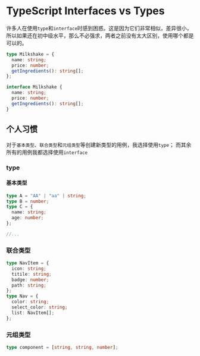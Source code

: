# TypeScript Interfaces vs Types

许多人在使用`type`和`interface`时感到困惑。这是因为它们非常相似，差异很小，所以如果还在初中级水平，那么不必强求，两者之前没有太大区别，使用哪个都是可以的。

```ts
type Milkshake = {
  name: string;
  price: number;
  getIngredients(): string[];
};

interface Milkshake {
  name: string;
  price: number;
  getIngredients(): string[];
}
```

## 个人习惯

对于`基本类型`、`联合类型`和`元组类型`等创建新类型的用例，我选择使用`type`； 而其余所有的用例我都选择使用`interface`

### type

#### 基本类型

```ts
type A = "AA" | "aa" | string;
type B = number;
type C = {
  name: string;
  age: number;
};

//...
```

### 联合类型

```ts
type NavItem = {
  icon: string;
  titile: string;
  badge: number;
  path: string;
};
type Nav = {
  color: string;
  select_color: string;
  list: NavItem[];
};
```

### 元组类型

```ts
type component = [string, string, number];
```
